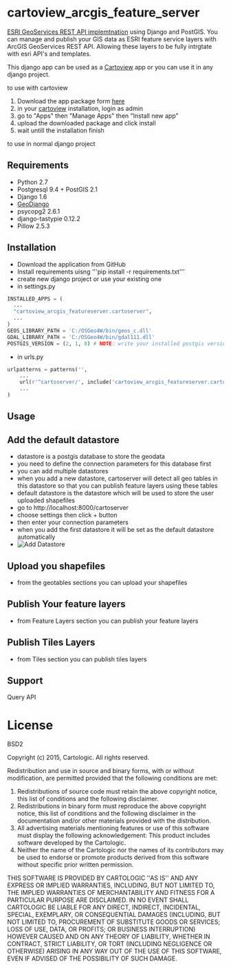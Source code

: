 # cartoview_arcgis_feature_server

[ESRI GeoServices REST API implemtnation](https://www.esri.com/library/whitepapers/pdfs/geoservices-rest-spec.pdf) using Django and PostGIS. You can manage and publish your GIS data as ESRI feature service layers with ArcGIS GeoServices REST API. Allowing these layers to be fully intrgtate with esri API's and templates.

This django app can be used as a [Cartoview](https://github.com/cartologic/cartoview) app or you can use it in any django project.

to use with cartoview 
1. Download the app package form [here](http://cartologic.com/cartoview2/apps/)
2. in your [cartoview](github.com/cartologic/cartoview) installation, login as admin
3. go to "Apps" then "Manage Apps" then "Install new app"
4. upload the downloaded package and click install
5. wait untill the installation finish

to use in normal django project

## Requirements
- Python 2.7
- Postgresql 9.4 + PostGIS 2.1
- Django 1.6
- [GeoDjango](https://docs.djangoproject.com/en/1.6/ref/contrib/gis/install/)
- psycopg2 2.6.1
- django-tastypie 0.12.2
- Pillow 2.5.3

## Installation
- Download the application from GitHub
- Install requirements uisng '''pip install -r requirements.txt'''
- create new django project or use your existing one
- in settings.py
```python
INSTALLED_APPS = (
  ...
  "cartoview_arcgis_featureserver.cartoserver",
  ...
)
GEOS_LIBRARY_PATH = 'C:/OSGeo4W/bin/geos_c.dll' 
GDAL_LIBRARY_PATH = 'C:/OSGeo4W/bin/gdal111.dll'
POSTGIS_VERSION = (2, 1, 8) # NOTE: write your installed postgis version

```
- in urls.py
```python
urlpatterns = patterns('',
    ...
    url(r'^cartoserver/', include('cartoview_arcgis_featureserver.cartoserver.urls')),
    ...
)

```

## Usage
Add the default datastore
-----------
- datastore is a postgis database to store the geodata
- you need to define the connection parameters for this database first
- you can add multiple datastores
- when you add a new datastore, cartoserver will detect all geo tables in this datastore so that you can publish feature layers using these tables
- default datastore is the datastore which will be used to store the user uploaded shapefiles
- go to http://localhost:8000/cartoserver
- choose settings then click + button
- then enter your connection parameters
- when you add the first datastore it will be set as the default datastore automatically
- ![Add Datastore](screenshots/1.jpg)

Upload you shapefiles
-----------
- from the geotables sections you can upload your shapefiles

Publish Your feature layers
-----------
- from Feature Layers section you can publish your feature layers

Publish Tiles Layers
-----------
- from Tiles section you can publish tiles layers

Support
-------
Query API


# License
BSD2

Copyright (c) 2015, Cartologic.
All rights reserved.

Redistribution and use in source and binary forms, with or without modification, are permitted provided that the following conditions are met:

1. Redistributions of source code must retain the above copyright notice, this list of conditions and the following disclaimer.
2. Redistributions in binary form must reproduce the above copyright notice, this list of conditions and the following disclaimer in the documentation and/or other materials provided with the distribution.
3. All advertising materials mentioning features or use of this software must display the following acknowledgement: This product includes software developed by the Cartologic.
4. Neither the name of the Cartologic nor the names of its contributors may be used to endorse or promote products
   derived from this software without specific prior written permission.

THIS SOFTWARE IS PROVIDED BY CARTOLOGIC ''AS IS'' AND ANY
EXPRESS OR IMPLIED WARRANTIES, INCLUDING, BUT NOT LIMITED TO, THE IMPLIED
WARRANTIES OF MERCHANTABILITY AND FITNESS FOR A PARTICULAR PURPOSE ARE
DISCLAIMED. IN NO EVENT SHALL CARTOLOGIC BE LIABLE FOR ANY
DIRECT, INDIRECT, INCIDENTAL, SPECIAL, EXEMPLARY, OR CONSEQUENTIAL DAMAGES
(INCLUDING, BUT NOT LIMITED TO, PROCUREMENT OF SUBSTITUTE GOODS OR SERVICES;
LOSS OF USE, DATA, OR PROFITS; OR BUSINESS INTERRUPTION) HOWEVER CAUSED AND
ON ANY THEORY OF LIABILITY, WHETHER IN CONTRACT, STRICT LIABILITY, OR TORT
(INCLUDING NEGLIGENCE OR OTHERWISE) ARISING IN ANY WAY OUT OF THE USE OF THIS
SOFTWARE, EVEN IF ADVISED OF THE POSSIBILITY OF SUCH DAMAGE.

